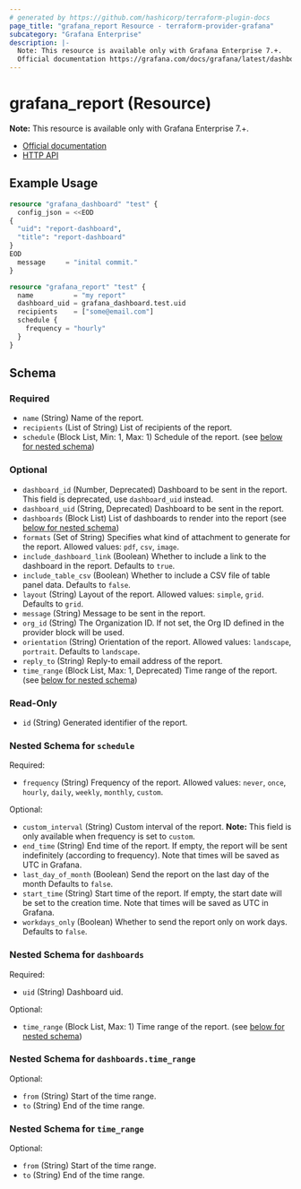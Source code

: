 ```yaml
---
# generated by https://github.com/hashicorp/terraform-plugin-docs
page_title: "grafana_report Resource - terraform-provider-grafana"
subcategory: "Grafana Enterprise"
description: |-
  Note: This resource is available only with Grafana Enterprise 7.+.
  Official documentation https://grafana.com/docs/grafana/latest/dashboards/create-reports/HTTP API https://grafana.com/docs/grafana/latest/developers/http_api/reporting/
---
```


# grafana_report (Resource)

**Note:** This resource is available only with Grafana Enterprise 7.+.

* [Official documentation](https://grafana.com/docs/grafana/latest/dashboards/create-reports/)
* [HTTP API](https://grafana.com/docs/grafana/latest/developers/http_api/reporting/)

## Example Usage

```terraform
resource "grafana_dashboard" "test" {
  config_json = <<EOD
{
  "uid": "report-dashboard",
  "title": "report-dashboard"
}
EOD
  message     = "inital commit."
}

resource "grafana_report" "test" {
  name          = "my report"
  dashboard_uid = grafana_dashboard.test.uid
  recipients    = ["some@email.com"]
  schedule {
    frequency = "hourly"
  }
}
```

<!-- schema generated by tfplugindocs -->
## Schema

### Required

- `name` (String) Name of the report.
- `recipients` (List of String) List of recipients of the report.
- `schedule` (Block List, Min: 1, Max: 1) Schedule of the report. (see [below for nested schema](#nestedblock--schedule))

### Optional

- `dashboard_id` (Number, Deprecated) Dashboard to be sent in the report. This field is deprecated, use `dashboard_uid` instead.
- `dashboard_uid` (String, Deprecated) Dashboard to be sent in the report.
- `dashboards` (Block List) List of dashboards to render into the report (see [below for nested schema](#nestedblock--dashboards))
- `formats` (Set of String) Specifies what kind of attachment to generate for the report. Allowed values: `pdf`, `csv`, `image`.
- `include_dashboard_link` (Boolean) Whether to include a link to the dashboard in the report. Defaults to `true`.
- `include_table_csv` (Boolean) Whether to include a CSV file of table panel data. Defaults to `false`.
- `layout` (String) Layout of the report. Allowed values: `simple`, `grid`. Defaults to `grid`.
- `message` (String) Message to be sent in the report.
- `org_id` (String) The Organization ID. If not set, the Org ID defined in the provider block will be used.
- `orientation` (String) Orientation of the report. Allowed values: `landscape`, `portrait`. Defaults to `landscape`.
- `reply_to` (String) Reply-to email address of the report.
- `time_range` (Block List, Max: 1, Deprecated) Time range of the report. (see [below for nested schema](#nestedblock--time_range))

### Read-Only

- `id` (String) Generated identifier of the report.

<a id="nestedblock--schedule"></a>
### Nested Schema for `schedule`

Required:

- `frequency` (String) Frequency of the report. Allowed values: `never`, `once`, `hourly`, `daily`, `weekly`, `monthly`, `custom`.

Optional:

- `custom_interval` (String) Custom interval of the report.
**Note:** This field is only available when frequency is set to `custom`.
- `end_time` (String) End time of the report. If empty, the report will be sent indefinitely (according to frequency). Note that times will be saved as UTC in Grafana.
- `last_day_of_month` (Boolean) Send the report on the last day of the month Defaults to `false`.
- `start_time` (String) Start time of the report. If empty, the start date will be set to the creation time. Note that times will be saved as UTC in Grafana.
- `workdays_only` (Boolean) Whether to send the report only on work days. Defaults to `false`.


<a id="nestedblock--dashboards"></a>
### Nested Schema for `dashboards`

Required:

- `uid` (String) Dashboard uid.

Optional:

- `time_range` (Block List, Max: 1) Time range of the report. (see [below for nested schema](#nestedblock--dashboards--time_range))

<a id="nestedblock--dashboards--time_range"></a>
### Nested Schema for `dashboards.time_range`

Optional:

- `from` (String) Start of the time range.
- `to` (String) End of the time range.



<a id="nestedblock--time_range"></a>
### Nested Schema for `time_range`

Optional:

- `from` (String) Start of the time range.
- `to` (String) End of the time range.
